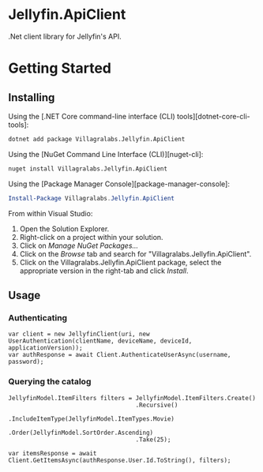 Jellyfin.ApiClient
======================

 .Net client library for Jellyfin's API.

 # Getting Started
 ## Installing
 Using the [.NET Core command-line interface (CLI) tools][dotnet-core-cli-tools]:

```sh
dotnet add package Villagralabs.Jellyfin.ApiClient
```

Using the [NuGet Command Line Interface (CLI)][nuget-cli]:

```sh
nuget install Villagralabs.Jellyfin.ApiClient
```

Using the [Package Manager Console][package-manager-console]:

```powershell
Install-Package Villagralabs.Jellyfin.ApiClient
```

From within Visual Studio:

1. Open the Solution Explorer.
2. Right-click on a project within your solution.
3. Click on *Manage NuGet Packages...*
4. Click on the *Browse* tab and search for "Villagralabs.Jellyfin.ApiClient".
5. Click on the Villagralabs.Jellyfin.ApiClient package, select the appropriate version in the
   right-tab and click *Install*.

 ## Usage
 ### Authenticating
```
var client = new JellyfinClient(uri, new UserAuthentication(clientName, deviceName, deviceId, applicationVersion));
var authResponse = await Client.AuthenticateUserAsync(username, password);
```

 ### Querying the catalog
 
```
JellyfinModel.ItemFilters filters = JellyfinModel.ItemFilters.Create()
                                    .Recursive()
                                    .IncludeItemType(JellyfinModel.ItemTypes.Movie)
                                    .Order(JellyfinModel.SortOrder.Ascending)
                                    .Take(25);

var itemsResponse = await Client.GetItemsAsync(authResponse.User.Id.ToString(), filters);
```